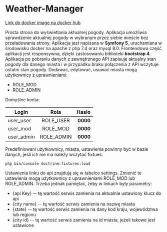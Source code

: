 # Weather-Manager
[Link do docker image na docker hub](https://hub.docker.com/r/pawemol12/weather_manager)


Prosta strona do wyświetlania aktualnej pogody. Aplikacja umożliwia sprawdzenie aktualnej pogody w wybranym przez siebie mieście bez przeładowania strony. Aplikacja jest napisana w **Symfony 5**, uruchamiana w środowisku docker na apache z php 7.4 oraz mysql 8.0. Frontendowa część aplikacji jest responsywna, dzięki zastosowaniu biblioteki **bootstrap 4**. Aplikacja po pobraniu danych z zewnętrznego API zapisuje aktualny stan pogody dla danego miasta i w przypadku braku połączenia z API wczytuje ostatni stan pogody.  Dodawać, edytować, usuwać miasta mogą użytkownicy z uprawnieniami:

* ROLE_MOD
* ROLE_ADMIN

Domyślne konta:

| Login        | Rola           | Haslo  |
| ------------- |:-------------:| -----:|
| user_user      | ROLE_USER | **0000** |
| user_mod     | ROLE_MOD      | **0000** |
| user_admin | ROLE_ADMIN      | **0000** |


Predefiniowani użytkownicy, miasta, ustawienia powinny być w bazie danych, jeśli ich nie ma należy wczytać fixtues.

 ```php bin/console doctrine:fixtures:load```
 
 Ustawienia linku do api znajdują się w tabelce settings. Zmienić te ustawienia mogą użytkownicy z uprawnieniami ROLE_MOD lub ROLE_ADMIN.
 Trzeba jednak pamiętać, żeby w linkach były parametry:
 * {api Key} -- tę wartość serwis zamienia na aktualnie ustawiony klucz do api
 * {city name} -- tę wartość serwis zamienia na nazwę miasta
 * {state} -- tę wartość serwis zamienia na dany kod kraju, województwa lub regionu
 * {city id} -- tę wartość serwis zamienia na id miasta, jeżeli takowe jest ustawione

